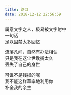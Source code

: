 ```yaml
---
title: 路口
date: 2018-12-12 22:56:59
---
```

属意文字之人，极易被文字射中\
一句话\
足以囚禁太多回忆

流落凡间，自然有办法相认\
只是我在这尘世耽搁太久\
丢失了自己的身世

可谁不是残损的呢\
我不能这样草率地利用你\
补全我的余生
